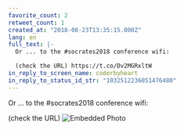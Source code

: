 ```yaml
---
favorite_count: 2
retweet_count: 1
created_at: "2018-08-23T13:35:15.000Z"
lang: en
full_text: |-
  Or ... to the #socrates2018 conference wifi:

  (check the URL) https://t.co/Dv2MGRxltW
in_reply_to_screen_name: coderbyheart
in_reply_to_status_id_str: "1032512236051476480"
---
```


Or ... to the #socrates2018 conference wifi:

(check the URL)
![Embedded Photo](https://twitter-media-coderbyheart.s3.eu-north-1.amazonaws.com/1032622297314680832-DlScenGXcAEbB4b.jpg)
